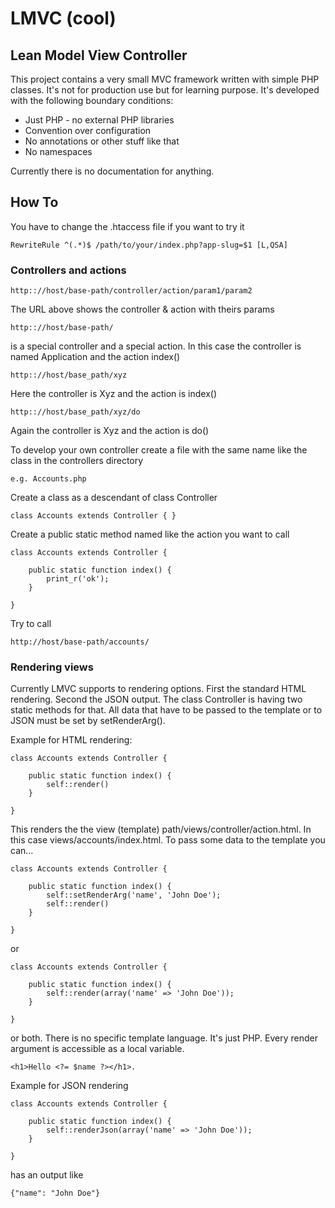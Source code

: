 LMVC (cool)
====

Lean Model View Controller
------------------------------

This project contains a very small MVC framework written with simple PHP classes. It's not for production use but for learning purpose. It's developed with the following boundary conditions:

* Just PHP - no external PHP libraries
* Convention over configuration
* No annotations or other stuff like that
* No namespaces

Currently there is no documentation for anything.

How To
------

You have to change the .htaccess file if you want to try it

    RewriteRule ^(.*)$ /path/to/your/index.php?app-slug=$1 [L,QSA]

### Controllers and actions

    http:://host/base-path/controller/action/param1/param2

The URL above shows the controller & action with theirs params

    http:://host/base-path/

is a special controller and a special action. In this case the controller is named Application and the action index()

    http:://host/base_path/xyz

Here the controller is Xyz and the action is index()

    http:://host/base_path/xyz/do

Again the controller is Xyz and the action is do()

To develop your own controller create a file with the same name like the class in the controllers directory

    e.g. Accounts.php

Create a class as a descendant of class Controller

    class Accounts extends Controller { }

Create a public static method named like the action you want to call

    class Accounts extends Controller {

        public static function index() {
            print_r('ok');
        }

    }

Try to call

    http://host/base-path/accounts/

### Rendering views

Currently LMVC supports to rendering options. First the standard HTML rendering. Second the JSON output. The class Controller is having two static methods for that. All data that have to be passed to the template or to JSON must be set by setRenderArg().

Example for HTML rendering:

    class Accounts extends Controller {

        public static function index() {
            self::render()
        }

    }

This renders the the view (template) path/views/controller/action.html. In this case views/accounts/index.html. To pass some data to the template you can...

    class Accounts extends Controller {

        public static function index() {
            self::setRenderArg('name', 'John Doe');
            self::render()
        }

    }

or

    class Accounts extends Controller {

        public static function index() {
            self::render(array('name' => 'John Doe'));
        }

    }

or both. There is no specific template language. It's just PHP. Every render argument is accessible as a local variable.

    <h1>Hello <?= $name ?></h1>.

Example for JSON rendering

    class Accounts extends Controller {

        public static function index() {
            self::renderJson(array('name' => 'John Doe'));
        }

    }

has an output like 

    {"name": "John Doe"}












